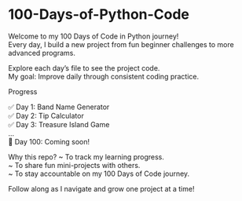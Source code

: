 # 100-Days-of-Python-Code
Welcome to my 100 Days of Code in Python journey!  
Every day, I build a new project from fun beginner challenges to more advanced programs.  


Explore each day’s file to see the project code.  
My goal: Improve daily through consistent coding practice.  


Progress

✅ Day 1: Band Name Generator  
✅ Day 2: Tip Calculator  
✅ Day 3: Treasure Island Game  
...  
🔄 Day 100: Coming soon!  


Why this repo?
~ To track my learning progress.  
~ To share fun mini-projects with others.  
~ To stay accountable on my 100 Days of Code journey.  


Follow along as I navigate and grow one project at a time!
